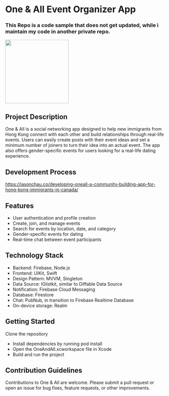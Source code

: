 
# One & All Event Organizer App
### This Repo is a code sample that does not get updated, while i maintain my code in another private repo.
<img src="https://user-images.githubusercontent.com/28828270/232227359-bfb28a0b-9385-488e-a6fd-50cbaa0c4bd2.png" width="200" height="200">

## Project Description

One & All is a social networking app designed to help new immigrants from Hong Kong connect with each other and build relationships through real-life events. Users can easily create posts with their event ideas and set a minimum number of joiners to turn their idea into an actual event. The app also offers gender-specific events for users looking for a real-life dating experience.

## Development Process
https://jasonchau.co/developing-oneall-a-community-building-app-for-hong-kong-immigrants-in-canada/

## Features

- User authentication and profile creation
- Create, join, and manage events
- Search for events by location, date, and category
- Gender-specific events for dating
- Real-time chat between event participants
## Technology Stack

- Backend: Firebase, Node.js
- Frontend: UIKit, Swift
- Design Pattern: MVVM, Singleton
- Data Source: IGlistkit, similar to Diffable Data Source
- Notification: Firebase Cloud Messaging
- Database: Firestore
- Chat: PubNub, in transition to Firebase Realtime Database
- On-device storage: Realm
## Getting Started

Clone the repository
- Install dependencies by running pod install
- Open the OneAndAll.xcworkspace file in Xcode
- Build and run the project
## Contribution Guidelines

Contributions to One & All are welcome. Please submit a pull request or open an issue for bug fixes, feature requests, or other improvements.

